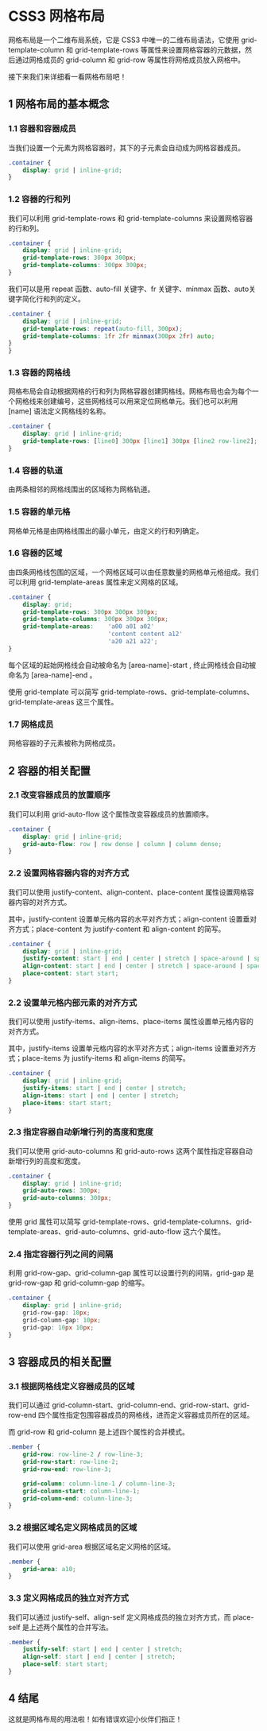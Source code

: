 # CSS3 网格布局

网格布局是一个二维布局系统，它是 CSS3 中唯一的二维布局语法，它使用 grid-template-column 和 grid-template-rows 等属性来设置网格容器的元数据，然后通过网格成员的 grid-column 和 grid-row 等属性将网格成员放入网格中。

接下来我们来详细看一看网格布局吧！

## 1 网格布局的基本概念

### 1.1 容器和容器成员

当我们设置一个元素为网格容器时，其下的子元素会自动成为网格容器成员。

```css
.container {
    display: grid | inline-grid;
}
```

### 1.2 容器的行和列

我们可以利用 grid-template-rows 和 grid-template-columns 来设置网格容器的行和列。

```css
.container {
    display: grid | inline-grid;
    grid-template-rows: 300px 300px;
    grid-template-columns: 300px 300px;
}
```

我们可以是用 repeat 函数、auto-fill 关键字、fr 关键字、minmax 函数、auto关键字简化行和列的定义。

```css {
.container {
    display: grid | inline-grid;
    grid-template-rows: repeat(auto-fill, 300px);
    grid-template-columns: 1fr 2fr minmax(300px 2fr) auto;
}
}
```

### 1.3 容器的网格线

网格布局会自动根据网格的行和列为网格容器创建网格线。网格布局也会为每个一个网格线来创建编号，这些网格线可以用来定位网格单元。我们也可以利用 [name] 语法定义网格线的名称。

```css
.container {
    display: grid | inline-grid;
    grid-template-rows: [line0] 300px [line1] 300px [line2 row-line2]; 
}
```

### 1.4 容器的轨道

由两条相邻的网格线围出的区域称为网格轨道。

### 1.5 容器的单元格

网格单元格是由网格线围出的最小单元，由定义的行和列确定。

### 1.6 容器的区域

由四条网格线包围的区域，一个网格区域可以由任意数量的网格单元格组成。我们可以利用 grid-template-areas 属性来定义网格的区域。

```css
.container {
    display: grid;
    grid-template-rows: 300px 300px 300px;
    grid-template-columns: 300px 300px 300px;
    grid-template-areas:    'a00 a01 a02'
                            'content content a12'
                            'a20 a21 a22';
}
```

每个区域的起始网格线会自动被命名为 [area-name]-start , 终止网格线会自动被命名为 [area-name]-end 。

使用 grid-template 可以简写 grid-template-rows、grid-template-columns、grid-template-areas 这三个属性。

### 1.7 网格成员 

网格容器的子元素被称为网格成员。

## 2 容器的相关配置

### 2.1 改变容器成员的放置顺序

我们可以利用 grid-auto-flow 这个属性改变容器成员的放置顺序。

```css
.container {
    display: grid | inline-grid;
    grid-auto-flow: row | row dense | column | column dense;
} 
```

### 2.2 设置网格容器内容的对齐方式

我们可以使用 justify-content、align-content、place-content 属性设置网格容器内容的对齐方式。

其中，justify-content 设置单元格内容的水平对齐方式；align-content 设置垂对齐方式；place-content 为 justify-content 和 align-content 的简写。

```css 
.container {
    display: grid | inline-grid;
    justify-content: start | end | center | stretch | space-around | space-between | space-evenly;
    align-content: start | end | center | stretch | space-around | space-between | space-evenl;
    place-content: start start;
}
```


### 2.2 设置单元格内部元素的对齐方式

我们可以使用 justify-items、align-items、place-items 属性设置单元格内容的对齐方式。

其中，justify-items 设置单元格内容的水平对齐方式；align-items 设置垂对齐方式；place-items 为 justify-items 和 align-items 的简写。

```css 
.container {
    display: grid | inline-grid;
    justify-items: start | end | center | stretch;
    align-items: start | end | center | stretch;
    place-items: start start;
}
```

### 2.3 指定容器自动新增行列的高度和宽度

我们可以使用 grid-auto-columns 和 grid-auto-rows 这两个属性指定容器自动新增行列的高度和宽度。

```css
.container {
    display: grid | inline-grid;
    grid-auto-rows: 300px;
    grid-auto-columns: 300px;
} 
```

使用 grid 属性可以简写 grid-template-rows、grid-template-columns、grid-template-areas、grid-auto-columns、grid-auto-flow 这六个属性。

### 2.4 指定容器行列之间的间隔

利用 grid-row-gap、grid-column-gap 属性可以设置行列的间隔，grid-gap 是 grid-row-gap 和 grid-column-gap 的缩写。

```css
.container {
    display: grid | inline-grid;
    grid-row-gap: 10px;
    grid-column-gap: 10px;
    grid-gap: 10px 10px;
} 
```

## 3 容器成员的相关配置 

### 3.1 根据网格线定义容器成员的区域

我们可以通过 grid-column-start、grid-column-end、grid-row-start、grid-row-end 四个属性指定包围容器成员的网格线，进而定义容器成员所在的区域。

而 grid-row 和 grid-column 是上述四个属性的合并模式。

```css
.member {
    grid-row: row-line-2 / row-line-3;
    grid-row-start: row-line-2;
    grid-row-end: row-line-3;

    grid-column: column-line-1 / column-line-3;
    grid-column-start: column-line-1;
    grid-column-end: column-line-3;
} 
```

### 3.2 根据区域名定义网格成员的区域

我们可以使用 grid-area 根据区域名定义网格的区域。

```css
.member {
    grid-area: a10;
}
```

### 3.3 定义网格成员的独立对齐方式

我们可以通过 justify-self、align-self 定义网格成员的独立对齐方式，而 place-self 是上述两个属性的合并写法。

```css
.member {
    justify-self: start | end | center | stretch;
    align-self: start | end | center | stretch;
    place-self: start start;
} 
```

## 4 结尾

这就是网格布局的用法啦！如有错误欢迎小伙伴们指正！

